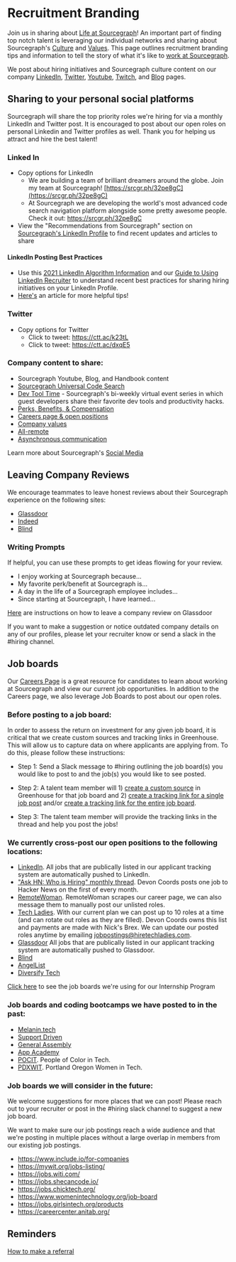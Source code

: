 # Recruitment Branding

Join us in sharing about [Life at Sourcegraph](https://www.linkedin.com/company/sourcegraph/life/lifeatsourcegraph/?viewAsMember=true)! An important part of finding top notch talent is leveraging our individual networks and sharing about Sourcegraph's [Culture](../tools/resources_for_candidates.md#sourcegraphs-culture) and [Values](../../../company-info-and-process/values/index.md).
This page outlines recruitment branding tips and information to tell the story of what it's like to [work at Sourcegraph](../tools/resources_for_candidates.md#working-at-sourcegraph).

We post about hiring initiatives and Sourcegraph culture content on our company [LinkedIn](https://www.linkedin.com/company/sourcegraph/?viewAsMember=true), [Twitter](https://twitter.com/sourcegraph?ref_src=twsrc%5Egoogle%7Ctwcamp%5Eserp%7Ctwgr%5Eauthor), [Youtube](https://www.youtube.com/c/sourcegraph), [Twitch](https://www.twitch.tv/sourcegraph), and [Blog](https://about.sourcegraph.com/blog/?_ga=2.123203275.1380659926.1640620768-539125958.1632800152) pages.

## Sharing to your personal social platforms

Sourcegraph will share the top priority roles we're hiring for via a monthly LinkedIn and Twitter post. It is encouraged to post about our open roles on personal Linkedin and Twitter profiles as well. Thank you for helping us attract and hire the best talent!

### Linked In

- Copy options for LinkedIn
  - We are building a team of brilliant dreamers around the globe. Join my team at Sourcegraph! [https://srcgr.ph/32pe8gC](https://srcgr.ph/32pe8gC)
  - At Sourcegraph we are developing the world's most advanced code search navigation platform alongside some pretty awesome people. Check it out: https://srcgr.ph/32pe8gC
- View the "Recommendations from Sourcegraph" section on [Sourcegraph's LinkedIn Profile](https://www.linkedin.com/company/sourcegraph) to find recent updates and articles to share

#### LinkedIn Posting Best Practices

- Use this [2021 LinkedIn Algorithm Information](https://www.linkedin.com/posts/richardvanderblom_linkedin-algorithm-report-edition-2021-activity-6848141573990051840-spu1/) and our [Guide to Using LinkedIn Recruiter](linkedin.md#guide-to-using-linkedin-recruiter) to understand recent best practices for sharing hiring initiatives on your LinkedIn Profile.
- [Here's](https://www.linkedin.com/pulse/13-tips-mastering-linkedin-algorithm-jay-palter/) an article for more helpful tips!

### Twitter

- Copy options for Twitter
  - Click to tweet: https://ctt.ac/k23tL
  - Click to tweet: https://ctt.ac/dxqE5

### Company content to share:

- Sourcegraph Youtube, Blog, and Handbook content
- [Sourcegraph Universal Code Search](https://www.youtube.com/watch?v=GQj5jXdON3A)
- [Dev Tool Time](https://www.youtube.com/playlist?list=PL6zLuuRVa1_iDEP4EicZ8972RgyccCRGF) - Sourcegraph's bi-weekly virtual event series in which guest developers share their favorite dev tools and productivity hacks.
- [Perks, Benefits, & Compensation](../../../benefits-pay-perks/benefits-perks/index.md)
- [Careers page & open positions](../tools/resources_for_candidates.md#how-to-apply)
- [Company values](../tools/resources_for_candidates.md#our-company-values)
- [All-remote](../../../company-info-and-process/remote/index.md)
- [Asynchronous communication](../../../company-info-and-process/communication/asynchronous-communication.md)

Learn more about Sourcegraph's [Social Media](../../marketing/social-media/index.md)

## Leaving Company Reviews

We encourage teammates to leave honest reviews about their Sourcegraph experience on the following sites:

- [Glassdoor](https://www.glassdoor.com/Overview/Working-at-Sourcegraph-EI_IE1356770.11,22.htm)
- [Indeed](https://www.indeed.com/cmp/Sourcegraph?from=mobviewjob&tk=1fnuarl95u1rp800&fromjk=e815aae4e6537634&attributionid=mobvjcmp)
- [Blind](https://www.teamblind.com/company/Sourcegraph/)

### Writing Prompts

If helpful, you can use these prompts to get ideas flowing for your review.

- I enjoy working at Sourcegraph because...
- My favorite perk/benefit at Sourcegraph is...
- A day in the life of a Sourcegraph employee includes...
- Since starting at Sourcegraph, I have learned...

[Here](https://help.glassdoor.com/s/article/Writing-a-company-review?language=en_US) are instructions on how to leave a company review on Glassdoor

If you want to make a suggestion or notice outdated company details on any of our profiles, please let your recruiter know or send a slack in the #hiring channel.

## Job boards

Our [Careers Page](https://about.sourcegraph.com/jobs/?_ga=2.236774849.1380659926.1640620768-539125958.1632800152) is a great resource for candidates to learn about working at Sourcegraph and view our current job opportunities. In addition to the Careers page, we also leverage Job Boards to post about our open roles.

### Before posting to a job board:

In order to assess the return on investment for any given job board, it is critical that we create custom sources and tracking links in Greenhouse. This will allow us to capture data on where applicants are applying from. To do this, please follow these instructions:

- Step 1: Send a Slack message to #hiring outlining the job board(s) you would like to post to and the job(s) you would like to see posted.

- Step 2: A talent team member will 1) [create a custom source](https://support.greenhouse.io/hc/en-us/articles/200721664-Add-Custom-Source) in Greenhouse for that job board and 2) [create a tracking link for a single job post](https://support.greenhouse.io/hc/en-us/articles/4405093302427-Create-a-tracking-link-for-a-single-job-post) and/or [create a tracking link for the entire job board](https://support.greenhouse.io/hc/en-us/articles/201823760-Create-Tracking-Link-for-Job-Board).

- Step 3: The talent team member will provide the tracking links in the thread and help you post the jobs!

### We currently cross-post our open positions to the following locations:

- [LinkedIn](https://www.linkedin.com/jobs/search/?keywords=sourcegraph). All jobs that are publically listed in our applicant tracking system are automatically pushed to LinkedIn.
- ["Ask HN: Who is Hiring" monthly thread](hacker-news-who-is-hiring.md). Devon Coords posts one job to Hacker News on the first of every month.
- [RemoteWoman](https://remotewoman.com/). RemoteWoman scrapes our career page, we can also message them to manually post our unlisted roles.
- [Tech Ladies](https://www.hiretechladies.com/). With our current plan we can post up to 10 roles at a time (and can rotate out roles as they are filled). Devon Coords owns this list and payments are made with Nick's Brex. We can update our posted roles anytime by emailing jobpostings@hiretechladies.com.
- [Glassdoor](https://www.glassdoor.com/Overview/Working-at-Sourcegraph-EI_IE1356770.11,22.htm) All jobs that are publically listed in our applicant tracking system are automatically pushed to Glassdoor.
- [Blind](https://www.teamblind.com/company/Sourcegraph/)
- [AngelList](https://angel.co/company/sourcegraph)
- [Diversify Tech](https://www.diversifytech.co/job-board)

[Click here](../internship-program.md#college-job-boards-were-using) to see the job boards we're using for our Internship Program

### Job boards and coding bootcamps we have posted to in the past:

- [Melanin.tech](https://melanin.tech/)
- [Support Driven](https://supportdriven.com/)
- [General Assembly](https://generalassemb.ly/)
- [App Academy](https://www.appacademy.io/)
- [POCIT](https://peopleofcolorintech.com/). People of Color in Tech.
- [PDXWIT](https://www.pdxwit.org/). Portland Oregon Women in Tech.

### Job boards we will consider in the future:

We welcome suggestions for more places that we can post! Please reach out to your recruiter or post in the #hiring slack channel to suggest a new job board.

We want to make sure our job postings reach a wide audience and that we're posting in multiple places without a large overlap in members from our existing job postings.

- https://www.include.io/for-companies
- https://mywit.org/jobs-listing/
- https://jobs.witi.com/
- https://jobs.shecancode.io/
- https://jobs.chicktech.org/
- https://www.womenintechnology.org/job-board
- https://jobs.girlsintech.org/products
- https://careercenter.anitab.org/

## Reminders

[How to make a referral](index.md#making-a-referral)
